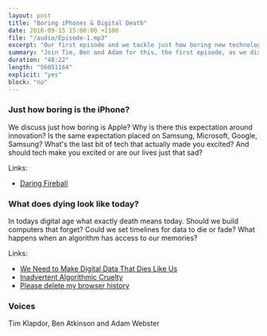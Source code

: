 ```yaml
---
layout: post
title: "Boring iPhones & Digital Death"
date: 2016-09-15 15:00:00 +1100
file: "/audio/Episode-1.mp3"
excerpt: "Our first episode and we tackle just how boring new technology is and what death looks like in the digital age."
summary: "Join Tim, Ben and Adam for this, the first episode, as we discuss some of the things passing us by at the intersection of life and technology."
duration: "48:22" 
length: "56051164"
explicit: "yes" 
block: "no" 
---
```


### Just how boring is the iPhone?

We discuss just how boring is Apple? Why is there this expectation around innovation? Is the same expectation placed on Samsung, Microsoft, Google, Samsung? What's the last bit of tech that actually made you excited? And should tech make you excited or are our lives just that sad?

Links:

- [Daring Fireball](http://daringfireball.net/)

### What does dying look like today?

In todays digital age what exactly death means today. Should we build computers that forget? Could we set timelines for data to die or fade? What happens when an algorithm has access to our memories?

Links: 

- [We Need to Make Digital Data That Dies Like Us](http://motherboard.vice.com/read/how-digital-possessions-keep-us-from-letting-go-of-the-dead)
- [Inadvertent Algorithmic Cruelty](http://meyerweb.com/eric/thoughts/2014/12/24/inadvertent-algorithmic-cruelty/)
- [Please delete my browser history](https://www.reddit.com/r/funny/comments/15rb1k/a_medicalert_bracelet_like_this_might_be_sensible/)


### Voices

Tim Klapdor, Ben Atkinson and Adam Webster